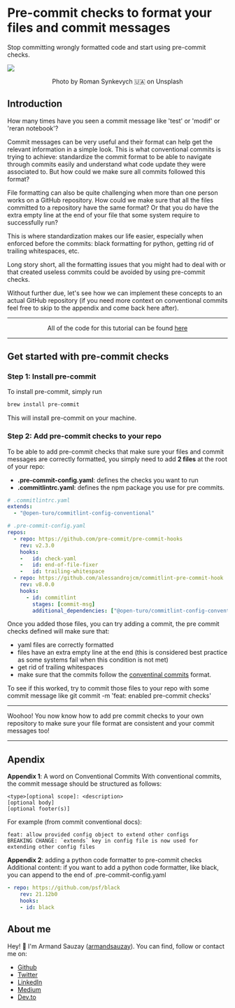 
# Pre-commit checks to format your files and commit messages
Stop committing wrongly formatted code and start using pre-commit checks.

![](https://miro.medium.com/max/1400/1*-zO5GC_wdGUDuOb6R-IelA.webp)
<center>Photo by Roman Synkevych 🇺🇦 on Unsplash </center>

## Introduction

How many times have you seen a commit message like 'test' or 'modif' or 'reran notebook'?

Commit messages can be very useful and their format can help get the relevant information in a simple look. This is what conventional commits is trying to achieve: standardize the commit format to be able to navigate through commits easily and understand what code update they were associated to. But how could we make sure all commits followed this format?

File formatting can also be quite challenging when more than one person works on a GitHub repository. How could we make sure that all the files committed to a repository have the same format? Or that you do have the extra empty line at the end of your file that some system require to successfully run?

This is where standardization makes our life easier, especially when enforced before the commits: black formatting for python, getting rid of trailing whitespaces, etc.

Long story short, all the formatting issues that you might had to deal with or that created useless commits could be avoided by using pre-commit checks.

Without further due, let's see how we can implement these concepts to an actual GitHub repository (if you need more context on conventional commits feel free to skip to the appendix and come back here after).

---
<center>

All of the code for this tutorial can be found [here](https://github.com/armand-sauzay/blog-posts/pre-commit-checks-to-format-your-files-and-commit-messages)
</center>

---

## Get started with pre-commit checks
### Step 1: Install pre-commit
To install pre-commit, simply run
``` bash
brew install pre-commit
```
This will install pre-commit on your machine.

### Step 2: Add pre-commit checks to your repo

To be able to add pre-commit checks that make sure your files and commit messages are correctly formatted, you simply need to add __2 files__ at the root of your repo:
- __.pre-commit-config.yaml__: defines the checks you want to run
- __.commitlintrc.yaml__: defines the npm package you use for pre commits.

``` yaml
# .commitlintrc.yaml
extends:
  - "@open-turo/commitlint-config-conventional"
```


``` yaml
# .pre-commit-config.yaml
repos:
  - repo: https://github.com/pre-commit/pre-commit-hooks
    rev: v2.3.0
    hooks:
    -   id: check-yaml
    -   id: end-of-file-fixer
    -   id: trailing-whitespace
  - repo: https://github.com/alessandrojcm/commitlint-pre-commit-hook
    rev: v8.0.0
    hooks:
      - id: commitlint
        stages: [commit-msg]
        additional_dependencies: ["@open-turo/commitlint-config-conventional"]
```

Once you added those files, you can try adding a commit, the pre commit checks defined will make sure that:
- yaml files are correctly formatted
- files have an extra empty line at the end (this is considered best practice as some systems fail when this condition is not met)
- get rid of trailing whitespaces
- make sure that the commits follow the [conventinal commits](https://www.conventionalcommits.org/en/v1.0.0/) format.

To see if this worked, try to commit those files to your repo with some commit message like
git commit -m 'feat: enabled pre-commit checks'

---

Woohoo! You now know how to add pre commit checks to your own repository to make sure your file format are consistent and your commit messages too!

---

## Apendix

__Appendix 1__: A word on Conventional Commits
With conventional commits, the commit message should be structured as follows:
```
<type>[optional scope]: <description>
[optional body]
[optional footer(s)]
```
For example (from commit conventional docs):
```
feat: allow provided config object to extend other configs
BREAKING CHANGE: `extends` key in config file is now used for extending other config files
```

__Appendix 2__: adding a python code formatter to pre-commit checks
Additional content: if you want to add a python code formatter, like black, you can append to the end of .pre-commit-config.yaml
``` yaml
- repo: https://github.com/psf/black
    rev: 21.12b0
    hooks:
    - id: black
```

## About me
Hey! 👋 I'm Armand Sauzay ([armandsauzay](https://twitter.com/armandsauzay)). You can find, follow or contact me on: 

- [Github](https://github.com/armand-sauzay) 
- [Twitter](https://twitter.com/armandsauzay)
- [LinkedIn](https://www.linkedin.com/in/armand-sauzay-80a70b160/)
- [Medium](https://medium.com/@armand-sauzay)
- [Dev.to](https://dev.to/armandsauzay)